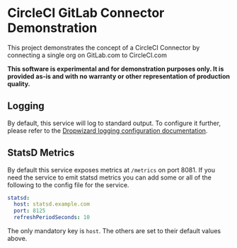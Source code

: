 # CircleCI GitLab Connector Demonstration

This project demonstrates the concept of a CircleCI Connector by connecting a
single org on GitLab.com to CircleCI.com

**This software is experimental and for demonstration purposes only. It is
provided as-is and with no warranty or other representation of production
quality.**

## Logging

By default, this service will log to standard output. To configure it further,
please refer to the [Dropwizard logging configuration
documentation](https://www.dropwizard.io/0.8.0/docs/manual/core.html#logging).

## StatsD Metrics

By default this service exposes metrics at `/metrics` on port 8081. If you
need the service to emit statsd metrics you can add some or all of the
following to the config file for the service.

```yaml
statsd:
  host: statsd.example.com
  port: 8125
  refreshPeriodSeconds: 10
```

The only mandatory key is `host`. The others are set to their default values
above.
